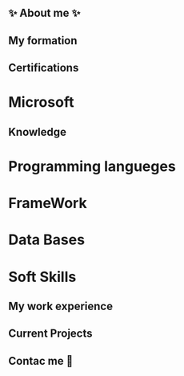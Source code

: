 ## ✨ About me ✨
<!-- Add my pronouns -->


## My formation

## Certifications

# Microsoft

## Knowledge

# Programming langueges

# FrameWork

# Data Bases

# Soft Skills

## My work experience


## Current Projects


## Contac me 💬
<!-- Linkedin y correo -->

<!--
**CristinaSilvan/CristinaSilvan** is a ✨ _special_ ✨ repository because its `README.md` (this file) appears on your GitHub profile.

Here are some ideas to get you started:

- 🔭 I’m currently working on ...
- 🌱 I’m currently learning ...
- 👯 I’m looking to collaborate on ...
- 🤔 I’m looking for help with ...
- 💬 Ask me about ...
- 📫 How to reach me: ...
- 😄 Pronouns: ...
- ⚡ Fun fact: ...
-->
